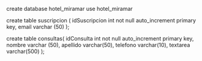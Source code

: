  create database hotel_miramar
 use hotel_miramar

 create table suscripcion (
 idSuscripcion int not null auto_increment primary key,
 email varchar (50)
 );

 create table consultas(
 idConsulta int not null auto_increment primary key,
 nombre varchar (50),
 apellido varchar(50),
 telefono varchar(10),
 textarea varchar(500)
);
